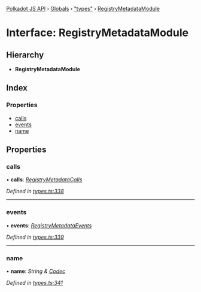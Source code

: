 [Polkadot JS API](../README.md) › [Globals](../globals.md) › ["types"](../modules/_types_.md) › [RegistryMetadataModule](_types_.registrymetadatamodule.md)

# Interface: RegistryMetadataModule

## Hierarchy

* **RegistryMetadataModule**

## Index

### Properties

* [calls](_types_.registrymetadatamodule.md#calls)
* [events](_types_.registrymetadatamodule.md#events)
* [name](_types_.registrymetadatamodule.md#name)

## Properties

###  calls

• **calls**: *[RegistryMetadataCalls](_types_.registrymetadatacalls.md)*

*Defined in [types.ts:338](https://github.com/polkadot-js/api/blob/8b1a7a8584/packages/types/src/types.ts#L338)*

___

###  events

• **events**: *[RegistryMetadataEvents](_types_.registrymetadataevents.md)*

*Defined in [types.ts:339](https://github.com/polkadot-js/api/blob/8b1a7a8584/packages/types/src/types.ts#L339)*

___

###  name

• **name**: *String & [Codec](_types_.codec.md)*

*Defined in [types.ts:341](https://github.com/polkadot-js/api/blob/8b1a7a8584/packages/types/src/types.ts#L341)*
